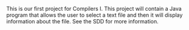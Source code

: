 This is our first project for Compilers I. This project will contain a Java program that allows the user to select a text file and then it will display information about the file. See the SDD for more information. 
